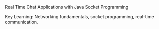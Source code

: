 Real Time Chat Applications with Java Socket Programming

Key Learning: Networking fundamentals, socket programming, real-time communication.
